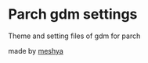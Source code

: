 # Parch gdm settings
Theme and setting files of gdm for parch

made by [meshya](https://github.com/meshya)

